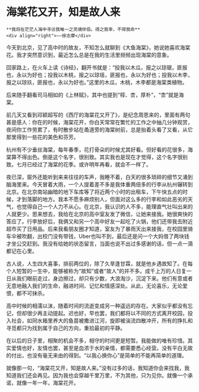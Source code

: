 # 海棠花又开，知是故人来

``` admonish note 
**我将在茫茫人海中寻访我唯一之灵魂伴侣。得之我幸，不得我命**       
<div align="right">——徐志摩</div>
```

今天到北京，见了高中时的故友，不知怎么就聊到《大鱼海棠》，她说她喜欢海棠花。我才突然意识到，最近怎么总是在我的生活里频频出现海棠的意象。

回家路上，在火车上读《诗经》，翻开书就是：“投我以木瓜，报之以琼琚，匪报也，永以为好也；投我以木桃，报之以琼瑶，匪报也，永以为好也；投我以木李，报之以琼玖，匪报也，永以为好也。”这里的木瓜，木桃，木李都是海棠类植物。

后来随手翻看司马相如的《上林赋》，其中也提到“椁、柰，厚朴”，“柰”就是海棠。

前几天又看到邓颖超写的《西厅的海棠花又开了》，是纪念周恩来的，里面有两句甚是感人：你在的时候，海棠花开，你白天常常在繁忙的工作之中抽几分钟观赏，夜间你工作劳累了，有时散步站在甬道旁的海棠树前，总是抬着头看了又看，从它那里得到一些花的美色和芬芳。

 

 

杭州有不少垂丝海棠，每年春季，花打骨朵的时候尤其好看。但好看的花很多，海棠算不得出色。倒是这个名字，很别致。其实我也是现在才觉得，这个名字很别致。七月已经过了海棠的花季。或许明年再看，就会不一样了。

 

夜已深，窗外还能听到来来往往的车声，我睡不着，白天的很多琐碎的细节又涌到脑海里来。今天冒着大雨，一个人提着差不多是我体重两倍多的行李从杭州辗转到北京。在北京南站幽暗的地下车库等了将近两个小时的出租车，下午快五点的时候，才到落脚的地方。我本不愿多麻烦别人，但面对这么多的行李和如此恶劣的天气，也觉得自己一个人力不从心。在北京，我认识的人不多，能理直气壮叫出来的人就更少。思来想去，我给在北京的高中室友发了微信，让她来接我。她很爽快的答应了。行李放好后，我俩又和另一个高中好友一起吃了火锅，他们还带我去附近超市买了日用品。后来我看朋友圈才知道，室友为了暴雨天出来接我，在校园里骑车伞被吹翻，出校门没有带钱，Uber也叫不到，最后还是问一个大妈借了两块钱才坐公交赶到。我没有给她的状态留言，当面也说不出过多感谢的话，但一点一滴都记在心里。

 

古人说，人生四大喜事，排前两位的，除了久旱逢甘霖，就是他乡遇故知了。在每个人短暂的一生中，能够被称为“故知”或者“故人”的并不多。成千上万的人日复一日从我们眼前走过，身边擦过，却只有少数，大浪淘沙，沉淀下来。他们有意或者无意地融入我们的生命，融进时间、记忆和情感深处。从此，无论喜乐，无论爱恨，都不可抹杀。

 

高中时候的相濡以沫，随着时间的流逝变成另一种遥远的存在。大家似乎都没有忘记，但却很少再主动提起。迟也好，早也罢，我们都将以不同的方式离开校园，投入社会，如同水箱里养大的鱼苗被撒进江河，旋即被湍流四散冲开，所有的挣扎和寻觅都只为找到属于自己的方向，重拾最初的平静。

在以后的日子里，相聚的机会不多，相守的时间更是短暂。我能做的唯有珍惜。其实爱情也好，友情也罢，甚至是血浓于水的亲情，都需要悉心经营。没有平白无故的付出，也没有毫无来由的得到。“以我心换你心”是简单的不能再简单的道理。

 

就像那一句，“海棠花又开，知是故人来。”没有过多的话，我知道你会来找我，我知道我们还会再见。因为我也会穿越千里万里，不为其他，只为见你。就像一个承诺，就像一年一年，海棠花开。

